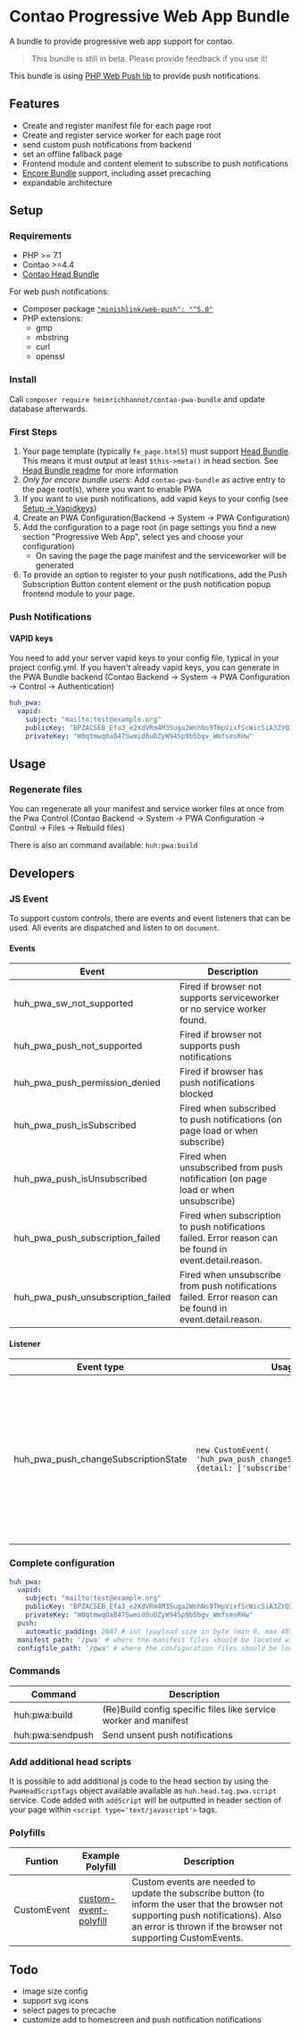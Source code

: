 # Contao Progressive Web App Bundle

A bundle to provide progressive web app support for contao.

> This bundle is still in beta. Please provide feedback if you use it!

This bundle is using [PHP Web Push lib](https://github.com/web-push-libs/web-push-php) to provide push notifications. 

## Features

* Create and register manifest file for each page root
* Create and register service worker for each page root
* send custom push notifications from backend
* set an offline fallback page
* Frontend module and content element to subscribe to push notifications
* [Encore Bundle](https://github.com/heimrichhannot/contao-encore-bundle) support, including asset precaching
* expandable architecture

## Setup

### Requirements

* PHP >= 7.1
* Contao >=4.4 
* [Contao Head Bundle](https://github.com/heimrichhannot/contao-head-bundle)

For web push notifications:
- Composer package [`"minishlink/web-push": "^5.0"`](https://github.com/web-push-libs/web-push-php)
- PHP extensions:
    * gmp
    * mbstring
    * curl
    * openssl


### Install

Call `composer require heimrichhannot/contao-pwa-bundle` and update database afterwards.

### First Steps
1. Your page template (typically `fe_page.html5`) must support [Head Bundle](https://github.com/heimrichhannot/contao-head-bundle). This means it must output at least `$this->meta()` in head section. See [Head Bundle readme](https://github.com/heimrichhannot/contao-head-bundle/blob/master/README.md) for more information
1. _Only for encore bundle users:_ Add `contao-pwa-bundle` as active entry to the page root(s), where you want  to enable PWA
1. If you want to use push notifications, add vapid keys to your config (see [Setup -> Vapidkeys](#push-notifications))
1. Create an PWA Configuration(Backend -> System -> PWA Configuration)
1. Add the configuration to a page root (in page settings you find a new section "Progressive Web App", select yes and choose your configuration)
    * On saving the page the page manifest and the serviceworker will be generated
1. To provide an option to register to your push notifications, add the Push Subscription Button content element or the push notification popup frontend module to your page.
 
### Push Notifications

#### VAPID keys

You need to add your server vapid keys to your config file, typical in your project config.yml. If you haven't already vapid keys, you can generate in the PWA Bundle backend (Contao Backend -> System -> PWA Configuration -> Control -> Authentication)

```yaml
huh_pwa:
  vapid:
    subject: "mailto:test@example.org"
    publicKey: "BPZACSEB_Efa3_e2XdVRm4M3Suga2WnhNs9THpVixfScWicSiA3ZYQ3zCG4Uez3EnbL3q-O2RomlZtYejva642M"
    privateKey: "W0qtmwq0aB47Swmid0uDZyW945p9b5bgv_WmfsmsRHw"
```

## Usage

### Regenerate files
You can regenerate all your manifest and service worker files at once from the Pwa Control (Contao Backend -> System -> PWA Configuration -> Control -> Files -> Rebuild files)

There is also an command available: `huh:pwa:build`

## Developers

### JS Event

To support custom controls, there are events and event listeners that can be used. All events are dispatched and listen to on `document`. 

#### Events

Event                              | Description
---------------------------------- | --------------------
huh_pwa_sw_not_supported           | Fired if browser not supports serviceworker or no service worker found.
huh_pwa_push_not_supported         | Fired if browser not supports push notifications
huh_pwa_push_permission_denied     | Fired if browser has push notifications blocked
huh_pwa_push_isSubscribed          | Fired when subscribed to push notifications (on page load or when subscribe)
huh_pwa_push_isUnsubscribed        | Fired when unsubscribed from push notification (on page load or when unsubscribe)
huh_pwa_push_subscription_failed   | Fired when subscription to push notifications failed. Error reason can be found in event.detail.reason.
huh_pwa_push_unsubscription_failed | Fired when unsubscribe from push notifications failed. Error reason can be found in event.detail.reason.

#### Listener

Event type | Usage | Description
---------- | ----- | -----------
huh_pwa_push_changeSubscriptionState | `new CustomEvent( 'huh_pwa_push_changeSubscriptionState', {detail: ['subscribe'\|'unsubscribe']} )` | Fire this event when the user interacts with your control to change his subscription state. Use a `CustomEvent` with detail parameter set to subscribe or unsubscrive.

### Complete configuration

```yaml
huh_pwa:
  vapid:
    subject: "mailto:test@example.org"
    publicKey: "BPZACSEB_Efa3_e2XdVRm4M3Suga2WnhNs9THpVixfScWicSiA3ZYQ3zCG4Uez3EnbL3q-O2RomlZtYejva642M"
    privateKey: "W0qtmwq0aB47Swmid0uDZyW945p9b5bgv_WmfsmsRHw"
  push:
    automatic_padding: 2847 # int (payload size in byte (min 0, max 4078)) or boolean (enable/disable)
  manifest_path: '/pwa' # where the manifest files should be located within web folder
  configfile_path: '/pwa' # where the configuration files should be located within web folder
```

### Commands
 
Command          | Description
---------------- | -----------
huh:pwa:build    | (Re)Build config specific files like service worker and manifest
huh:pwa:sendpush | Send unsent push notifications

### Add additional head scripts

It is possible to add additional js code to the head section by using the `PwaHeadScriptTags` object available available as `huh.head.tag.pwa.script` service. Code added with `addScript` will be outputted in header section of your page within `<script type='text/javascript'>` tags.

### Polyfills

Funtion | Example Polyfill | Description
------- | ---------------- | -----------
CustomEvent | [custom-event-polyfill](https://github.com/kumarharsh/custom-event-polyfill) | Custom events are needed to update the subscribe button (to inform the user that the browser not supporting push notifications). Also an error is thrown if the browser not supporting CustomEvents.

## Todo
* image size config
* support svg icons
* select pages to precache
* customize add to homescreen and push notification notifications
